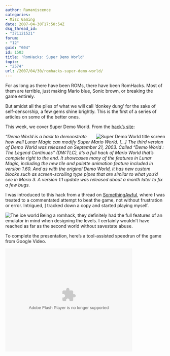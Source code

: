 ```yaml
---
author: Ramaniscence
categories:
- Misc Gaming
date: 2007-04-30T17:50:54Z
dsq_thread_id:
- "371121521"
forum:
- "12"
guid: "604"
id: 1503
title: 'RomHacks: Super Demo World'
topic:
- "2574"
url: /2007/04/30/romhacks-super-demo-world/
---
```


For as long as there have been ROMs, there have been RomHacks. Most of them are terrible, just making Mario blue, Sonic brown, or breaking the game entirely.

But amidst all the piles of what we will call &#8216;donkey dung&#8217; for the sake of self-censorship, a few gems shine brightly. This is the first of a series of articles on some of the better ones.

This week, we cover Super Demo World. From the <a target="_blank" href="http://fusoya.panicus.org/lm/dw.html">hack&#8217;s site</a>:

<img border="0" align="right" alt="Super Demo World title screen" src="http://h.xerol.org/i/dwtitle.gif" />_&#8220;Demo World is a hack to demonstrate how well Lunar Magic can modify Super Mario World. [&#8230;] The third version of Demo World was released on September 21, 2003. Called &#8220;Demo World : The Legend Continues&#8221; (DW:TLC), it&#8217;s a full hack of Mario World that&#8217;s complete right to the end. It showcases many of the features in Lunar Magic, including the new tile and palette animation feature included in version 1.60. And as with the original Demo World, it has new custom blocks such as screen-scrolling type pipes that are similar to what you&#8217;d see in Mario 3. A version 1.1 update was released about a month later to fix a few bugs._

I was introduced to this hack from a thread on <a target="_blank" href="http://forums.somethingawful.com/showthread.php?threadid=2429930&#038;perpage=40&#038;pagenumber=1">SomethingAwful</a>, where I was treated to a commentated attempt to beat the game, not without frustration or error. Intrigued, [I](http://h.xerol.org/f/SDW.zip) tracked down a copy and started playing myself.

<img border="0" align="left" alt="The ice world" src="http://h.xerol.org/i/dwshot7.gif" />Being a romhack, they definitely had the full features of an emulator in mind when designing the levels. I certainly wouldn&#8217;t have reached as far as the second world without savestate abuse.

To complete the presentation, here&#8217;s a tool-assisted speedrun of the game from Google Video.

<embed flashvars="" src="http://video.google.com/googleplayer.swf?docId=5565261250629919654&#038;hl=en" type="application/x-shockwave-flash" id="VideoPlayback" style="width: 400px; height: 326px;" />